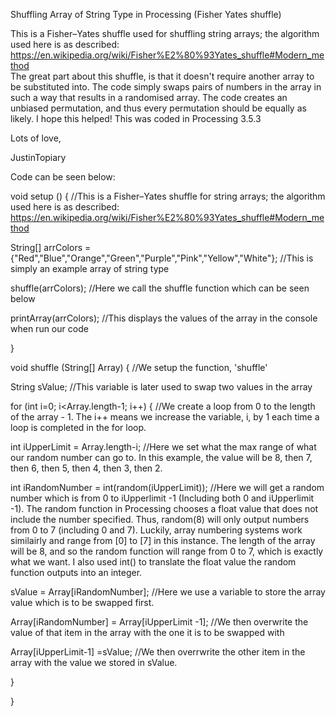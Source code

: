 Shuffling Array of String Type in Processing (Fisher Yates shuffle)

This is a Fisher–Yates shuffle used for shuffling string arrays; the algorithm used here is as described: https://en.wikipedia.org/wiki/Fisher%E2%80%93Yates_shuffle#Modern_method  
The great part about this shuffle, is that it doesn't require another array to be substituted into. 
The code simply swaps pairs of numbers in the array in such a way that results in a randomised array. 
The code creates an unbiased permutation, and thus every permutation should be equally as likely. 
I hope this helped! This was coded in Processing 3.5.3 


Lots of love, 

JustinTopiary



Code can be seen below:


void setup () {                      //This is a Fisher–Yates shuffle for string arrays; the algorithm used here is as described: https://en.wikipedia.org/wiki/Fisher%E2%80%93Yates_shuffle#Modern_method

String[] arrColors = {"Red","Blue","Orange","Green","Purple","Pink","Yellow","White"};  //This is simply an example array of string type

shuffle(arrColors);                                                                     //Here we call the shuffle function which can be seen below

printArray(arrColors);                                                                  //This displays the values of the array in the console when run our code

}



void shuffle (String[] Array) {                //We setup the function, 'shuffle'

  String sValue;                               //This variable is later used to swap two values in the array
  
  for (int i=0; i<Array.length-1; i++) {       //We create a loop from 0 to the length of the array - 1. The i++ means we increase the variable, i, by 1 each time a loop is completed in the for loop.
  
  int iUpperLimit = Array.length-i;          //Here we set what the max range of what our random number can go to. In this example, the value will be 8, then 7, then 6, then 5, then 4, then 3, then 2.
    
   int iRandomNumber = int(random(iUpperLimit)); //Here we will get a random number which is from 0 to iUpperlimit -1 (Including both 0 and iUpperlimit -1). The random function in Processing chooses a float value that does not include the number specified. Thus, random(8) will only output numbers from 0 to 7 (including 0 and 7). Luckily, array numbering systems work similairly and range from [0] to [7] in this instance. The length of the array will be 8, and so the random function will range from 0 to 7, which is exactly what we want. I also used int() to translate the float value the random function outputs into an integer. 
    
  sValue = Array[iRandomNumber];             //Here we use a variable to store the array value which is to be swapped first.
    
  Array[iRandomNumber] = Array[iUpperLimit -1]; //We then overwrite the value of that item in the array with the one it is to be swapped with
    
  Array[iUpperLimit-1] =sValue;                //We then overrwrite the other item in the array with the value we stored in sValue.
    
  }
  
}

